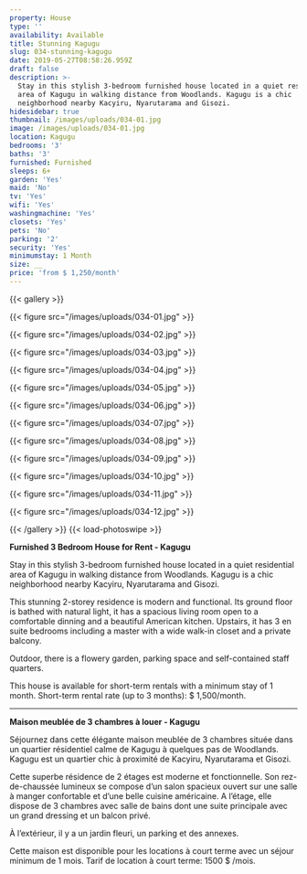 ```yaml
---
property: House
type: ''
availability: Available
title: Stunning Kagugu
slug: 034-stunning-kagugu
date: 2019-05-27T08:58:26.959Z
draft: false
description: >-
  Stay in this stylish 3-bedroom furnished house located in a quiet residential
  area of Kagugu in walking distance from Woodlands. Kagugu is a chic
  neighborhood nearby Kacyiru, Nyarutarama and Gisozi.
hidesidebar: true
thumbnail: /images/uploads/034-01.jpg
image: /images/uploads/034-01.jpg
location: Kagugu
bedrooms: '3'
baths: '3'
furnished: Furnished
sleeps: 6+
garden: 'Yes'
maid: 'No'
tv: 'Yes'
wifi: 'Yes'
washingmachine: 'Yes'
closets: 'Yes'
pets: 'No'
parking: '2'
security: 'Yes'
minimumstay: 1 Month
size: __
price: 'from $ 1,250/month'
---
```

{{< gallery >}} 

{{< figure src="/images/uploads/034-01.jpg" >}} 

{{< figure src="/images/uploads/034-02.jpg" >}}

 {{< figure src="/images/uploads/034-03.jpg" >}} 

{{< figure src="/images/uploads/034-04.jpg" >}}

{{< figure src="/images/uploads/034-05.jpg" >}}

 {{< figure src="/images/uploads/034-06.jpg" >}}

 {{< figure src="/images/uploads/034-07.jpg" >}}

 {{< figure src="/images/uploads/034-08.jpg" >}}

{{< figure src="/images/uploads/034-09.jpg" >}} 

{{< figure src="/images/uploads/034-10.jpg" >}}

 {{< figure src="/images/uploads/034-11.jpg" >}} 

{{< figure src="/images/uploads/034-12.jpg" >}}

 {{< /gallery >}} {{< load-photoswipe >}}

**Furnished 3 Bedroom House for Rent - Kagugu**

Stay in this stylish 3-bedroom furnished house located in a quiet residential area of Kagugu in walking distance from Woodlands. Kagugu is a chic neighborhood nearby Kacyiru, Nyarutarama and Gisozi.

This stunning 2-storey residence is modern and functional. Its ground floor is bathed with natural light, it has a spacious living room open to a comfortable dinning and a beautiful American kitchen. Upstairs, it has 3 en suite bedrooms including a master with a wide walk-in closet and a private balcony.

Outdoor, there is a flowery garden,  parking space and self-contained staff quarters.

This house is available for short-term rentals with a minimum stay of 1 month. Short-term rental rate (up to 3 months): $ 1,500/month.

- - -

**Maison meublée de 3 chambres à louer - Kagugu**

Séjournez dans cette élégante maison meublée de 3 chambres située dans un quartier résidentiel calme de Kagugu à quelques pas de Woodlands. Kagugu est un quartier chic à proximité de Kacyiru, Nyarutarama et Gisozi.

Cette superbe résidence de 2 étages est moderne et fonctionnelle. Son rez-de-chaussée lumineux se compose d’un salon spacieux ouvert sur une salle à manger confortable et d’une belle cuisine américaine. A l’étage, elle dispose de 3 chambres avec salle de bains dont une suite principale avec un grand dressing et un balcon privé.

À l’extérieur, il y a un jardin fleuri, un parking et des annexes.

Cette maison est disponible pour les locations à court terme avec un séjour minimum de 1 mois. Tarif de location à court terme: 1500 $ /mois.
